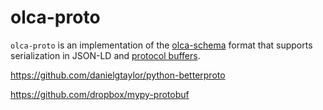 # olca-proto
`olca-proto` is an implementation of the [olca-schema](https://github.com/GreenDelta/olca-schema)
format that supports serialization in JSON-LD and [protocol buffers](https://developers.google.com/protocol-buffers).

https://github.com/danielgtaylor/python-betterproto

https://github.com/dropbox/mypy-protobuf
